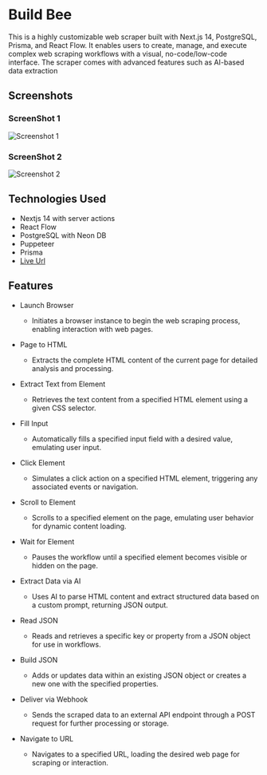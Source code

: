 # Build Bee

This is a highly customizable web scraper built with Next.js 14, PostgreSQL, Prisma, and React Flow. It enables users to create, manage, and execute complex web scraping workflows with a visual, no-code/low-code interface. The scraper comes with advanced features such as AI-based data extraction

## Screenshots

### ScreenShot 1

![Screenshot 1](https://github.com/user-attachments/assets/07105297-8b67-4419-a92f-ef5ff5a038c6)

### ScreenShot 2

![Screenshot 2](https://github.com/user-attachments/assets/ecf9c093-d03e-4ee0-bd71-48f1d0b38538)

## Technologies Used

- Nextjs 14 with server actions
- React Flow
- PostgreSQL with Neon DB
- Puppeteer
- Prisma
- [Live Url](https://buildbee.vercel.app/)

## Features

- Launch Browser

  - Initiates a browser instance to begin the web scraping process, enabling interaction with web pages.

- Page to HTML

  - Extracts the complete HTML content of the current page for detailed analysis and processing.

- Extract Text from Element

  - Retrieves the text content from a specified HTML element using a given CSS selector.

- Fill Input

  - Automatically fills a specified input field with a desired value, emulating user input.

- Click Element

  - Simulates a click action on a specified HTML element, triggering any associated events or navigation.

- Scroll to Element

  - Scrolls to a specified element on the page, emulating user behavior for dynamic content loading.

- Wait for Element

  - Pauses the workflow until a specified element becomes visible or hidden on the page.

- Extract Data via AI

  - Uses AI to parse HTML content and extract structured data based on a custom prompt, returning JSON output.

- Read JSON

  - Reads and retrieves a specific key or property from a JSON object for use in workflows.

- Build JSON

  - Adds or updates data within an existing JSON object or creates a new one with the specified properties.

- Deliver via Webhook

  - Sends the scraped data to an external API endpoint through a POST request for further processing or storage.

- Navigate to URL

  - Navigates to a specified URL, loading the desired web page for scraping or interaction.
